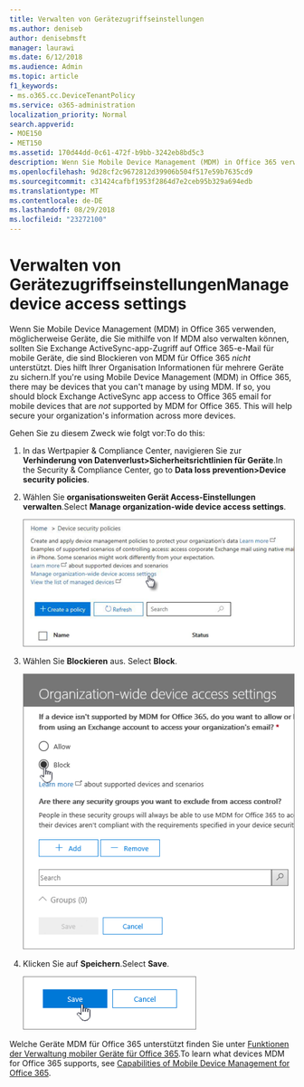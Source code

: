 ```yaml
---
title: Verwalten von Gerätezugriffseinstellungen
ms.author: deniseb
author: denisebmsft
manager: laurawi
ms.date: 6/12/2018
ms.audience: Admin
ms.topic: article
f1_keywords:
- ms.o365.cc.DeviceTenantPolicy
ms.service: o365-administration
localization_priority: Normal
search.appverid:
- MOE150
- MET150
ms.assetid: 170d44dd-0c61-472f-b9bb-3242eb8bd5c3
description: Wenn Sie Mobile Device Management (MDM) in Office 365 verwenden, möglicherweise Geräte, die Sie mithilfe von If MDM also verwalten können, sollten Sie blockieren, Exchange ActiveSync-app-Zugriff auf Office 365-e-Mail für mobile Geräte, die von MDM für Office 365 nicht unterstützt werden. Dies hilft Ihrer Organisation Informationen für mehrere Geräte zu sichern.
ms.openlocfilehash: 9d28cf2c9672812d39906b504f517e59b7635cd9
ms.sourcegitcommit: c31424cafbf1953f2864d7e2ceb95b329a694edb
ms.translationtype: MT
ms.contentlocale: de-DE
ms.lasthandoff: 08/29/2018
ms.locfileid: "23272100"
---
```

# <a name="manage-device-access-settings"></a><span data-ttu-id="eecd9-105">Verwalten von Gerätezugriffseinstellungen</span><span class="sxs-lookup"><span data-stu-id="eecd9-105">Manage device access settings</span></span>

<span data-ttu-id="eecd9-p102">Wenn Sie Mobile Device Management (MDM) in Office 365 verwenden, möglicherweise Geräte, die Sie mithilfe von If MDM also verwalten können, sollten Sie Exchange ActiveSync-app-Zugriff auf Office 365-e-Mail für mobile Geräte, die sind Blockieren von MDM für Office 365 *nicht* unterstützt. Dies hilft Ihrer Organisation Informationen für mehrere Geräte zu sichern.</span><span class="sxs-lookup"><span data-stu-id="eecd9-p102">If you're using Mobile Device Management (MDM) in Office 365, there may be devices that you can't manage by using MDM. If so, you should block Exchange ActiveSync app access to Office 365 email for mobile devices that are  *not*  supported by MDM for Office 365. This will help secure your organization's information across more devices.</span></span> 
  
<span data-ttu-id="eecd9-109">Gehen Sie zu diesem Zweck wie folgt vor:</span><span class="sxs-lookup"><span data-stu-id="eecd9-109">To do this:</span></span>
  
1. <span data-ttu-id="eecd9-110">In das Wertpapier &amp; Compliance Center, navigieren Sie zur **Verhinderung von Datenverlust\>Sicherheitsrichtlinien für Geräte**.</span><span class="sxs-lookup"><span data-stu-id="eecd9-110">In the Security &amp; Compliance Center, go to **Data loss prevention\>Device security policies**.</span></span>
    
2. <span data-ttu-id="eecd9-111">Wählen Sie **organisationsweiten Gerät Access-Einstellungen verwalten**.</span><span class="sxs-lookup"><span data-stu-id="eecd9-111">Select **Manage organization-wide device access settings**.</span></span>
    
    ![Wechseln Sie zu Compliance Center \> Geräte und klicken Sie auf die Einstellungen verwalten Gerät Access verknüpfen.](media/b9f4da3c-dfa5-4913-8482-42a077cb4f56.png)
  
3. <span data-ttu-id="eecd9-113">Wählen Sie **Blockieren** aus. </span><span class="sxs-lookup"><span data-stu-id="eecd9-113">Select **Block**.</span></span>
    
    ![Verwalten von Gerätezugriffs - Block auswählen](media/02a3dc32-2b4f-4bde-9f79-45dcb0694141.png)
  
4. <span data-ttu-id="eecd9-115">Klicken Sie auf **Speichern**.</span><span class="sxs-lookup"><span data-stu-id="eecd9-115">Select **Save**.</span></span>
    
    ![Die Schaltfläche zum Speichern im Bereich verwalten Gerät Zugriff](media/ed398c5d-3845-4c64-a9e5-a3f4577f9857.png)
  
<span data-ttu-id="eecd9-117">Welche Geräte MDM für Office 365 unterstützt finden Sie unter [Funktionen der Verwaltung mobiler Geräte für Office 365](capabilities-of-mobile-device-management.md).</span><span class="sxs-lookup"><span data-stu-id="eecd9-117">To learn what devices MDM for Office 365 supports, see [Capabilities of Mobile Device Management for Office 365](capabilities-of-mobile-device-management.md).</span></span>
  

